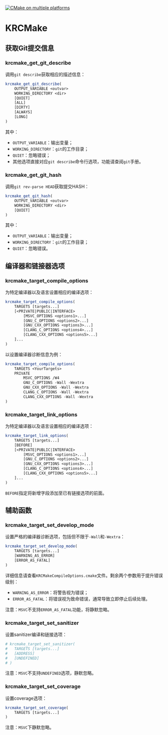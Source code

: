 [![CMake on multiple platforms](https://github.com/JanSimplify/KRCMake/actions/workflows/cmake-multi-platform.yml/badge.svg)](https://github.com/JanSimplify/KRCMake/actions/workflows/cmake-multi-platform.yml)

# KRCMake

## 获取Git提交信息

### krcmake_get_git_describe

调用`git describe`获取相应的描述信息：

```cmake
krcmake_get_git_describe(
    OUTPUT_VARIABLE <outvar>
    WORKING_DIRECTORY <dir>
    [QUIET]
    [ALL]
    [DIRTY]
    [ALWAYS]
    [LONG]
)
```

其中：

- `OUTPUT_VARIABLE`：输出变量；
- `WORKING_DIRECTORY`：`git`的工作目录；
- `QUIET`：忽略错误；
- 其他选项直接对应`git describe`命令行选项，功能请查阅`git`手册。

### krcmake_get_git_hash

调用`git rev-parse HEAD`获取提交HASH：

```cmake
krcmake_get_git_hash(
    OUTPUT_VARIABLE <outvar>
    WORKING_DIRECTORY <dir>
    [QUIET]
)
```

其中：

- `OUTPUT_VARIABLE`：输出变量；
- `WORKING_DIRECTORY`：`git`的工作目录；
- `QUIET`：忽略错误。

## 编译器和链接器选项

### krcmake_target_compile_options

为特定编译器以及语言设置相应的编译选项：

```cmake
krcmake_target_compile_options(
    TARGETS [targets...]
    [<PRIVATE|PUBLIC|INTERFACE>
        [MSVC_OPTIONS <options1>...]
        [GNU_C_OPTIONS <options2>...]
        [GNU_CXX_OPTIONS <options3>...]
        [CLANG_C_OPTIONS <options4>...]
        [CLANG_CXX_OPTIONS <options5>...]
    ]...
)
```

以设置编译器诊断信息为例：

```cmake
krcmake_target_compile_options(
    TARGETS <YourTargets>
    PRIVATE
        MSVC_OPTIONS /W4
        GNU_C_OPTIONS -Wall -Wextra
        GNU_CXX_OPTIONS -Wall -Wextra
        CLANG_C_OPTIONS -Wall -Wextra
        CLANG_CXX_OPTIONS -Wall -Wextra
)
```

### krcmake_target_link_options

为特定编译器以及语言设置相应的编译选项：

```cmake
krcmake_target_link_options(
    TARGETS [targets...]
    [BEFORE]
    [<PRIVATE|PUBLIC|INTERFACE>
        [MSVC_OPTIONS <options1>...]
        [GNU_C_OPTIONS <options2>...]
        [GNU_CXX_OPTIONS <options3>...]
        [CLANG_C_OPTIONS <options4>...]
        [CLANG_CXX_OPTIONS <options5>...]
    ]...
)
```

`BEFORE`指定将新增字段添加至已有链接选项的前面。

## 辅助函数

### krcmake_target_set_develop_mode

设置严格的编译器诊断选项，包括但不限于`-Wall`和`-Wextra`：

```cmake
krcmake_target_set_develop_mode(
    TARGETS [targets...]
    [WARNING_AS_ERROR]
    [ERROR_AS_FATAL]
)
```

详细信息请查看`KRCMakeCompileOptions.cmake`文件。剩余两个参数用于提升错误级别：

- `WARNING_AS_ERROR`：将警告视为错误；
- `ERROR_AS_FATAL`：将错误视为致命错误，通常导致立即停止后续处理。

注意：`MSVC`不支持`ERROR_AS_FATAL`功能，将静默忽略。

### krcmake_target_set_sanitizer

设置sanitizer编译和链接选项：

```cmake
# krcmake_target_set_sanitizer(
#   TARGETS [targets...]
#   [ADDRESS]
#   [UNDEFINED]
# )
```

注意：`MSVC`不支持`UNDEFINED`选项，静默忽略。

### krcmake_target_set_coverage

设置coverage选项：

```cmake
krcmake_target_set_coverage(
    TARGETS [targets...]
)
```

注意：`MSVC`下静默忽略。
